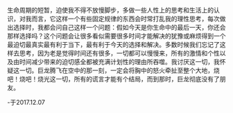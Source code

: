 生命周期的短暂，迫使我不得不放慢脚步，多做一些人性上的思考和生活上的认识，对我而言，它这样一个有些固定规律的东西会时常打乱我的理性思考，每次做出选择时，我都会问自己这样一个问题：假如今天是你生命中的最后一天，你还会那样选择吗？这个问题会让很多看似需要很多时间才能解决的犹豫或麻烦得到一个最迫切最真实最有利于当下，最有利于今天的选择和解决。多数时候我们忘记了这样去思考，因为老是觉得时间还有很多，一切都可以慢慢来，所有的激情和个性以及由时间减少带来的迫切感全都被充满计划性的理由所吞噬。我讨厌这一切，我怀疑这一切。巨龙腾飞在空中的那一刻，一定会将胸中的怒火牵扯至整个大地，烧吧！烧吧！烧光这一切，所有的谎言才能有个结局，而到那时，巨龙彻底没有了朋友。

-于2017.12.07

